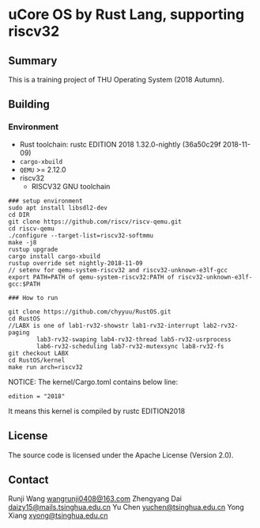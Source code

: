 # uCore OS by Rust Lang, supporting riscv32

## Summary

This is a training project of THU Operating System (2018 Autumn).

## Building

### Environment

* Rust toolchain: rustc EDITION 2018 1.32.0-nightly (36a50c29f 2018-11-09) 
*  `cargo-xbuild`
* `QEMU` >= 2.12.0
* riscv32
  * RISCV32 GNU toolchain

```
### setup environment
sudo apt install libsdl2-dev
cd DIR
git clone https://github.com/riscv/riscv-qemu.git
cd riscv-qemu
./configure --target-list=riscv32-softmmu
make -j8
rustup upgrade
cargo install cargo-xbuild
rustup override set nightly-2018-11-09
// setenv for qemu-system-riscv32 and riscv32-unknown-e3lf-gcc
export PATH=PATH of qemu-system-riscv32:PATH of riscv32-unknown-e3lf-gcc:$PATH

### How to run

git clone https://github.com/chyyuu/RustOS.git
cd RustOS
//LABX is one of lab1-rv32-showstr lab1-rv32-interrupt lab2-rv32-paging
        lab3-rv32-swaping lab4-rv32-thread lab5-rv32-usrprocess
        lab6-rv32-scheduling lab7-rv32-mutexsync lab8-rv32-fs
git checkout LABX 
cd RustOS/kernel
make run arch=riscv32
```
NOTICE: The kernel/Cargo.toml contains below line:
```
edition = "2018"
```
It means this kernel is compiled by rustc EDITION2018
## License

The source code is licensed under the Apache License (Version 2.0).

## Contact
Runji Wang <wangrunji0408@163.com>
Zhengyang Dai <daizy15@mails.tsinghua.edu.cn>
Yu Chen <yuchen@tsinghua.edu.cn>
Yong Xiang <xyong@tsinghua.edu.cn>
